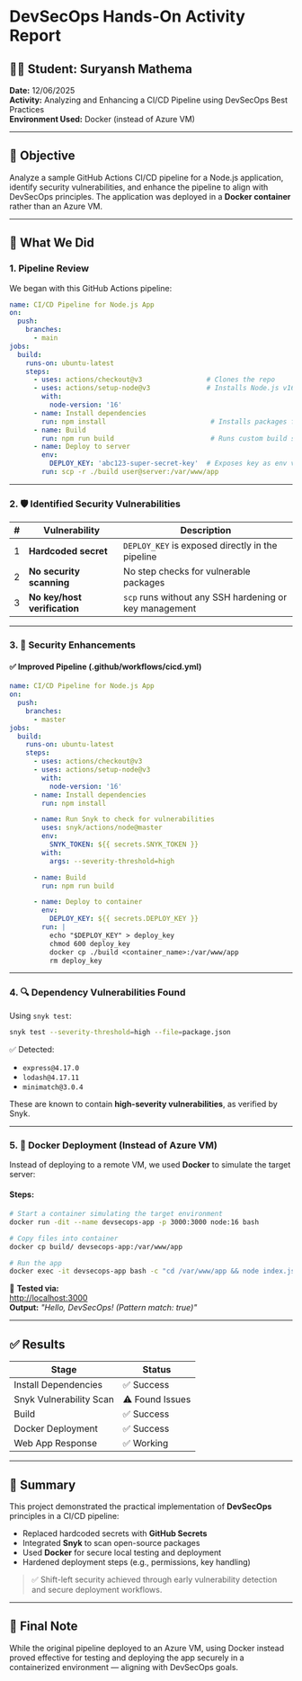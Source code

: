 
# DevSecOps Hands-On Activity Report

## 👨‍💻 Student: Suryansh Mathema  
**Date:** 12/06/2025  
**Activity:** Analyzing and Enhancing a CI/CD Pipeline using DevSecOps Best Practices  
**Environment Used:** Docker (instead of Azure VM)

---

## 🔧 Objective

Analyze a sample GitHub Actions CI/CD pipeline for a Node.js application, identify security vulnerabilities, and enhance the pipeline to align with DevSecOps principles. The application was deployed in a **Docker container** rather than an Azure VM.

---

## 🚀 What We Did

### 1. **Pipeline Review**

We began with this GitHub Actions pipeline:

```yaml
name: CI/CD Pipeline for Node.js App
on:
  push:
    branches:
      - main
jobs:
  build:
    runs-on: ubuntu-latest
    steps:
      - uses: actions/checkout@v3                # Clones the repo
      - uses: actions/setup-node@v3              # Installs Node.js v16
        with:
          node-version: '16'
      - name: Install dependencies
        run: npm install                          # Installs packages from package.json
      - name: Build
        run: npm run build                        # Runs custom build script
      - name: Deploy to server
        env:
          DEPLOY_KEY: 'abc123-super-secret-key'  # Exposes key as env var (insecure!)
        run: scp -r ./build user@server:/var/www/app
```

---

### 2. 🛡️ Identified Security Vulnerabilities

| # | Vulnerability | Description |
|--|----------------|-------------|
| 1 | **Hardcoded secret** | `DEPLOY_KEY` is exposed directly in the pipeline |
| 2 | **No security scanning** | No step checks for vulnerable packages |
| 3 | **No key/host verification** | `scp` runs without any SSH hardening or key management |

---

### 3. 🔐 Security Enhancements

#### ✅ Improved Pipeline (.github/workflows/cicd.yml)

```yaml
name: CI/CD Pipeline for Node.js App
on:
  push:
    branches:
      - master
jobs:
  build:
    runs-on: ubuntu-latest
    steps:
      - uses: actions/checkout@v3
      - uses: actions/setup-node@v3
        with:
          node-version: '16'
      - name: Install dependencies
        run: npm install

      - name: Run Snyk to check for vulnerabilities
        uses: snyk/actions/node@master
        env:
          SNYK_TOKEN: ${{ secrets.SNYK_TOKEN }}
        with:
          args: --severity-threshold=high

      - name: Build
        run: npm run build

      - name: Deploy to container
        env:
          DEPLOY_KEY: ${{ secrets.DEPLOY_KEY }}
        run: |
          echo "$DEPLOY_KEY" > deploy_key
          chmod 600 deploy_key
          docker cp ./build <container_name>:/var/www/app
          rm deploy_key
```

---

### 4. 🔍 Dependency Vulnerabilities Found

Using `snyk test`:

```bash
snyk test --severity-threshold=high --file=package.json
```

✅ Detected:  
- `express@4.17.0`  
- `lodash@4.17.11`  
- `minimatch@3.0.4`  






These are known to contain **high-severity vulnerabilities**, as verified by Snyk.

---

### 5. 🐳 Docker Deployment (Instead of Azure VM)

Instead of deploying to a remote VM, we used **Docker** to simulate the target server:

#### Steps:
```bash
# Start a container simulating the target environment
docker run -dit --name devsecops-app -p 3000:3000 node:16 bash

# Copy files into container
docker cp build/ devsecops-app:/var/www/app

# Run the app
docker exec -it devsecops-app bash -c "cd /var/www/app && node index.js"
```

🧪 **Tested via:**  
[http://localhost:3000](http://localhost:3000)  
**Output:** _"Hello, DevSecOps! (Pattern match: true)"_

---


## ✅ Results

| Stage                | Status       |
|---------------------|--------------|
| Install Dependencies| ✅ Success   |
| Snyk Vulnerability Scan | ⚠️ Found Issues |
| Build               | ✅ Success   |
| Docker Deployment   | ✅ Success   |
| Web App Response    | ✅ Working   |

---

## 📌 Summary

This project demonstrated the practical implementation of **DevSecOps** principles in a CI/CD pipeline:

- Replaced hardcoded secrets with **GitHub Secrets**
- Integrated **Snyk** to scan open-source packages
- Used **Docker** for secure local testing and deployment
- Hardened deployment steps (e.g., permissions, key handling)

> ✅ Shift-left security achieved through early vulnerability detection and secure deployment workflows.

---

## 🏁 Final Note

While the original pipeline deployed to an Azure VM, using Docker instead proved effective for testing and deploying the app securely in a containerized environment — aligning with DevSecOps goals.
